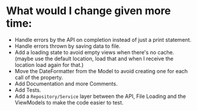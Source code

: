 #  What would I change given more time:

- Handle errors by the API on completion instead of just a print statement.
- Handle errors thrown by saving data to file.
- Add a loading state to avoid empty views when there's no cache. (maybe use the default location, load that and when I receive the location load again for that.)
- Move the DateFormatter from the Model to avoid creating one for each call of the property.
- Add Documentation and more Comments.
- Add Tests.
- Add a `Repository/Service` layer between the API, File Loading and the ViewModels to make the code easier to test.
